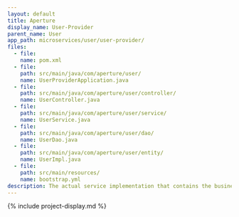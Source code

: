 ```yaml
---
layout: default
title: Aperture
display_name: User-Provider
parent_name: User
app_path: microservices/user/user-provider/
files:
  - file:
    name: pom.xml
  - file:
    path: src/main/java/com/aperture/user/
    name: UserProviderApplication.java
  - file:
    path: src/main/java/com/aperture/user/controller/
    name: UserController.java
  - file:
    path: src/main/java/com/aperture/user/service/
    name: UserService.java
  - file:
    path: src/main/java/com/aperture/user/dao/
    name: UserDao.java
  - file:
    path: src/main/java/com/aperture/user/entity/
    name: UserImpl.java
  - file:
    path: src/main/resources/
    name: bootstrap.yml
description: The actual service implementation that contains the business logic and data access layer.
---
```

{% include project-display.md %}